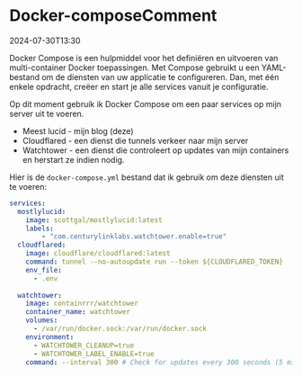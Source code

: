 # Docker-composeComment

<datetime class="hidden">2024-07-30T13:30</datetime>

<!--category-- Docker -->
Docker Compose is een hulpmiddel voor het definiëren en uitvoeren van multi-container Docker toepassingen. Met Compose gebruikt u een YAML-bestand om de diensten van uw applicatie te configureren. Dan, met één enkele opdracht, creëer en start je alle services vanuit je configuratie.

Op dit moment gebruik ik Docker Compose om een paar services op mijn server uit te voeren.

- Meest lucid - mijn blog (deze)
- Cloudflared - een dienst die tunnels verkeer naar mijn server
- Watchtower - een dienst die controleert op updates van mijn containers en herstart ze indien nodig.

Hier is de `docker-compose.yml` bestand dat ik gebruik om deze diensten uit te voeren:

```yaml
services:
  mostlylucid:
    image: scottgal/mostlylucid:latest
    labels:
        - "com.centurylinklabs.watchtower.enable=true"
  cloudflared:
    image: cloudflare/cloudflared:latest
    command: tunnel --no-autoupdate run --token ${CLOUDFLARED_TOKEN}
    env_file:
      - .env
        
  watchtower:
    image: containrrr/watchtower
    container_name: watchtower
    volumes:
      - /var/run/docker.sock:/var/run/docker.sock
    environment:
      - WATCHTOWER_CLEANUP=true
      - WATCHTOWER_LABEL_ENABLE=true
    command: --interval 300 # Check for updates every 300 seconds (5 minutes)
```